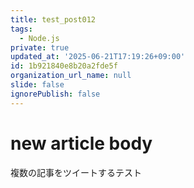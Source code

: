 ```yaml
---
title: test_post012
tags:
  - Node.js
private: true
updated_at: '2025-06-21T17:19:26+09:00'
id: 1b921840e8b20a2fde5f
organization_url_name: null
slide: false
ignorePublish: false
---
```

# new article body
複数の記事をツイートするテスト
